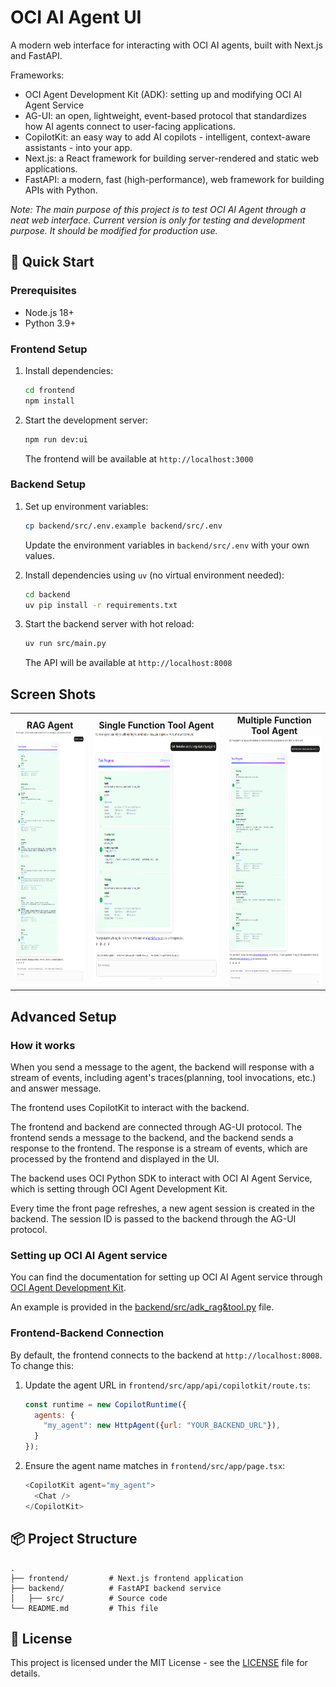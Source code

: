 # OCI AI Agent UI

A modern web interface for interacting with OCI AI agents, built with Next.js and FastAPI.

Frameworks:
- OCI Agent Development Kit (ADK): setting up and modifying OCI AI Agent Service
- AG-UI: an open, lightweight, event-based protocol that standardizes how AI agents connect to user-facing applications.
- CopilotKit: an easy way to add AI copilots - intelligent, context-aware assistants - into your app.
- Next.js: a React framework for building server-rendered and static web applications.
- FastAPI: a modern, fast (high-performance), web framework for building APIs with  Python.


*Note: The main purpose of this project is to test OCI AI Agent through a neat web interface. Current version is only for testing and development purpose. It should be modified for production use.*

## 🚀 Quick Start

### Prerequisites
- Node.js 18+
- Python 3.9+

### Frontend Setup

1. Install dependencies:
   ```bash
   cd frontend
   npm install
   ```

2. Start the development server:
   ```bash
   npm run dev:ui
   ```
   The frontend will be available at `http://localhost:3000`

### Backend Setup

1. Set up environment variables:
   ```bash
   cp backend/src/.env.example backend/src/.env
   ```
   Update the environment variables in `backend/src/.env` with your own values.

2. Install dependencies using `uv` (no virtual environment needed):
   ```bash
   cd backend
   uv pip install -r requirements.txt
   ```

3. Start the backend server with hot reload:
   ```bash
   uv run src/main.py
   ```
   The API will be available at `http://localhost:8008`

## Screen Shots

<div align="center">
  <table>
    <tr>
      <td align="center">
        <strong>RAG Agent</strong><br/>
        <img src="./docs/rag_agent.png" alt="RAG Agent" height="400">
      </td>
      <td align="center">
        <strong>Single Function Tool Agent</strong><br/>
        <img src="./docs/single_tool_agent.png" alt="Tool Agent" height="400">
      </td>
      <td align="center">
        <strong>Multiple Function Tool Agent</strong><br/>
        <img src="./docs/multi_tool_agent.png" alt="Tool Agent" height="400">
      </td>
    </tr>
  </table>
</div>


## Advanced Setup

### How it works

When you send a message to the agent, the backend will response with a stream of events, including agent's traces(planning, tool invocations, etc.) and answer message.

The frontend uses CopilotKit to interact with the backend.

The frontend and backend are connected through AG-UI protocol. The frontend sends a message to the backend, and the backend sends a response to the frontend. The response is a stream of events, which are processed by the frontend and displayed in the UI.

The backend uses OCI Python SDK to interact with OCI AI Agent Service, which is setting through OCI Agent Development Kit. 

Every time the front page refreshes, a new agent session is created in the backend. The session ID is passed to the backend through the AG-UI protocol.



### Setting up OCI AI Agent service

You can find the documentation for setting up OCI AI Agent service through [OCI Agent Development Kit](https://docs.oracle.com/en-us/iaas/Content/generative-ai-agents/adk/api-reference/introduction.htm).

An example is provided in the [backend/src/adk_rag&tool.py](backend/src/adk_rag&tool.py) file.

### Frontend-Backend Connection

By default, the frontend connects to the backend at `http://localhost:8008`. To change this:

1. Update the agent URL in `frontend/src/app/api/copilotkit/route.ts`:
   ```js
   const runtime = new CopilotRuntime({
     agents: {
       "my_agent": new HttpAgent({url: "YOUR_BACKEND_URL"}),
     }   
   });
   ```

2. Ensure the agent name matches in `frontend/src/app/page.tsx`:
   ```js
   <CopilotKit agent="my_agent">
     <Chat />
   </CopilotKit>
   ```

## 📦 Project Structure

```
.
├── frontend/         # Next.js frontend application
├── backend/          # FastAPI backend service
│   ├── src/          # Source code
└── README.md         # This file
```

## 📝 License

This project is licensed under the MIT License - see the [LICENSE](LICENSE) file for details.
